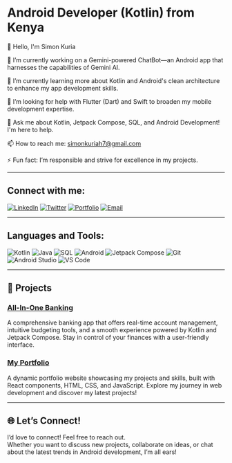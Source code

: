 # Android Developer (Kotlin) from Kenya

👋 Hello, I'm Simon Kuria

🔭 I’m currently working on a Gemini-powered ChatBot—an Android app that harnesses the capabilities of Gemini AI.

🌱 I’m currently learning more about Kotlin and Android's clean architecture to enhance my app development skills.

🤝 I’m looking for help with Flutter (Dart) and Swift to broaden my mobile development expertise.

💬 Ask me about Kotlin, Jetpack Compose, SQL, and Android Development! I'm here to help.

📫 How to reach me: [simonkuriah7@gmail.com](mailto:simonkuriah7@gmail.com)

⚡ Fun fact: I’m responsible and strive for excellence in my projects.

---


## Connect with me:  
[![LinkedIn](https://img.shields.io/badge/-LinkedIn-blue?style=flat&logo=linkedin)](https://www.linkedin.com/in/simon-kuria-4562301a6/) [![Twitter](https://img.shields.io/badge/-Twitter-1DA1F2?style=flat&logo=twitter&logoColor=white)](https://x.com/@mosho_no) [![Portfolio](https://img.shields.io/badge/-Portfolio-black?style=flat&logo=github)](https://simonandroid.vercel.app/) [![Email](https://img.shields.io/badge/-Email-D14836?style=flat&logo=gmail&logoColor=white)](mailto:simonkuriah7@gmail.com)


---


## Languages and Tools:  

![Kotlin](https://img.shields.io/badge/-Kotlin-0095D5?style=flat&logo=kotlin&logoColor=white) ![Java](https://img.shields.io/badge/-Java-007396?style=flat&logo=java&logoColor=white) ![SQL](https://img.shields.io/badge/-SQL-4479A1?style=flat&logo=mysql&logoColor=white) ![Android](https://img.shields.io/badge/-Android-3DDC84?style=flat&logo=android&logoColor=white) ![Jetpack Compose](https://img.shields.io/badge/-Jetpack%20Compose-4285F4?style=flat&logo=android) ![Git](https://img.shields.io/badge/-Git-F05032?style=flat&logo=git&logoColor=white) ![Android Studio](https://img.shields.io/badge/-Android%20Studio-3DDC84?style=flat&logo=android-studio&logoColor=white) ![VS Code](https://img.shields.io/badge/-VS%20Code-007ACC?style=flat&logo=visual-studio-code&logoColor=white)

---


## 🚀 Projects

### [All-In-One Banking](https://github.com/Sighmore/Banking-App)  
A comprehensive banking app that offers real-time account management, intuitive budgeting tools, and a smooth experience powered by Kotlin and Jetpack Compose. Stay in control of your finances with a user-friendly interface.

### [My Portfolio](https://github.com/Sighmore/Portfolio-website)  
A dynamic portfolio website showcasing my projects and skills, built with React components, HTML, CSS, and JavaScript. Explore my journey in web development and discover my latest projects!

---


## 🌐 Let’s Connect!

I’d love to connect! Feel free to reach out.  
Whether you want to discuss new projects, collaborate on ideas, or chat about the latest trends in Android development, I’m all ears!
